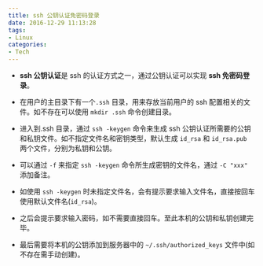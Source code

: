 ```yaml
---
title: ssh 公钥认证免密码登录
date: 2016-12-29 11:13:28
tags:
- Linux
categories:
- Tech
---
```

* **ssh 公钥认证**是 ssh 的认证方式之一，通过公钥认证可以实现 **ssh 免密码登录**。

* 在用户的主目录下有一个`.ssh` 目录，用来存放当前用户的 ssh 配置相关的文件。如不存在可以使用 `mkdir .ssh` 命令创建目录。

* 进入到.ssh 目录，通过 `ssh -keygen` 命令来生成 ssh 公钥认证所需要的公钥和私钥文件。如不指定文件名和密钥类型，默认生成 `id_rsa` 和 `id_rsa.pub` 两个文件，分别为私钥和公钥。

* 可以通过 `-f` 来指定 `ssh -keygen` 命令所生成密钥的文件名，通过 `-C "xxx"` 添加备注。

* 如使用 `ssh -keygen` 时未指定文件名，会有提示要求输入文件名，直接按回车使用默认文件名(`id_rsa`)。

* 之后会提示要求输入密码，如不需要直接回车。至此本机的公钥和私钥创建完毕。

* 最后需要将本机的公钥添加到服务器中的 `~/.ssh/authorized_keys` 文件中(如不存在需手动创建)。

